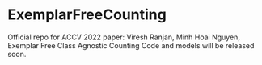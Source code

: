 # ExemplarFreeCounting
Official repo for ACCV 2022 paper: Viresh Ranjan, Minh Hoai Nguyen, Exemplar Free Class Agnostic Counting
Code and models will be released soon.
